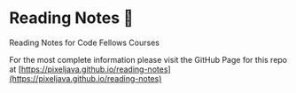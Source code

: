 # Reading Notes  :notebook:
Reading Notes for Code Fellows Courses

For the most complete information please visit the GitHub Page for this repo at [https://pixeljava.github.io/reading-notes](https://pixeljava.github.io/reading-notes)
